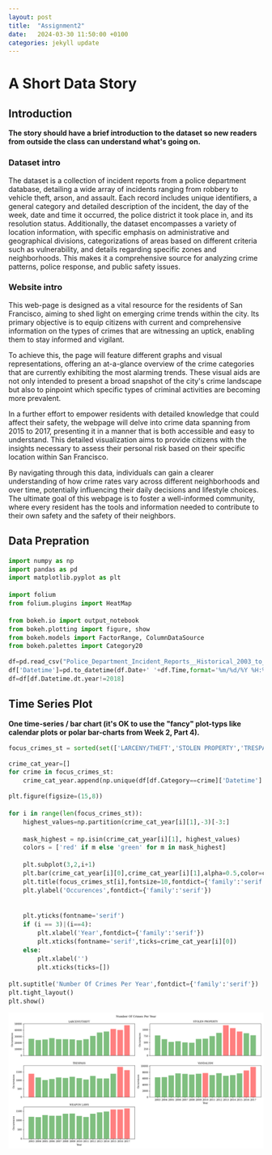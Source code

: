 ```yaml
---
layout: post
title:  "Assignment2"
date:   2024-03-30 11:50:00 +0100
categories: jekyll update
---
```

# A Short Data Story

## Introduction
**The story should have a brief introduction to the dataset so new readers from outside the class can understand what's going on.**

### Dataset intro

The dataset is a collection of incident reports from a police department database, detailing a wide array of incidents ranging from robbery to vehicle theft, arson, and assault. Each record includes unique identifiers, a general category and detailed description of the incident, the day of the week, date and time it occurred, the police district it took place in, and its resolution status. Additionally, the dataset encompasses a variety of location information, with specific emphasis on administrative and geographical divisions, categorizations of areas based on different criteria such as vulnerability, and details regarding specific zones and neighborhoods. This makes it a comprehensive source for analyzing crime patterns, police response, and public safety issues. 

### Website intro

This web-page is designed as a vital resource for the residents of San Francisco, aiming to shed light on emerging crime trends within the city. Its primary objective is to equip citizens with current and comprehensive information on the types of crimes that are witnessing an uptick, enabling them to stay informed and vigilant.

To achieve this, the page will feature different graphs and visual representations, offering an at-a-glance overview of the crime categories that are currently exhibiting the most alarming trends. These visual aids are not only intended to present a broad snapshot of the city's crime landscape but also to pinpoint which specific types of criminal activities are becoming more prevalent.

In a further effort to empower residents with detailed knowledge that could affect their safety, the webpage will delve into crime data spanning from 2015 to 2017, presenting it in a manner that is both accessible and easy to understand. This detailed visualization aims to provide citizens with the insights necessary to assess their personal risk based on their specific location within San Francisco.

By navigating through this data, individuals can gain a clearer understanding of how crime rates vary across different neighborhoods and over time, potentially influencing their daily decisions and lifestyle choices. The ultimate goal of this webpage is to foster a well-informed community, where every resident has the tools and information needed to contribute to their own safety and the safety of their neighbors.

## Data Prepration
```python
import numpy as np
import pandas as pd
import matplotlib.pyplot as plt

import folium
from folium.plugins import HeatMap

from bokeh.io import output_notebook
from bokeh.plotting import figure, show
from bokeh.models import FactorRange, ColumnDataSource
from bokeh.palettes import Category20
```

```python
df=pd.read_csv("Police_Department_Incident_Reports__Historical_2003_to_May_2018_20240214.csv")
df['Datetime']=pd.to_datetime(df.Date+' '+df.Time,format='%m/%d/%Y %H:%M')
df=df[df.Datetime.dt.year!=2018]
```

## Time Series Plot
**One time-series / bar chart (it's OK to use the "fancy" plot-typs like calendar plots or polar bar-charts from Week 2, Part 4).**
```python
focus_crimes_st = sorted(set(['LARCENY/THEFT','STOLEN PROPERTY','TRESPASS','VANDALISM','WEAPON LAWS']))
```
```python
crime_cat_year=[]
for crime in focus_crimes_st:
    crime_cat_year.append(np.unique(df[df.Category==crime]['Datetime'].dt.year,return_counts=True))
```
```python
plt.figure(figsize=(15,8))

for i in range(len(focus_crimes_st)):
    highest_values=np.partition(crime_cat_year[i][1],-3)[-3:]
    
    mask_highest = np.isin(crime_cat_year[i][1], highest_values)
    colors = ['red' if m else 'green' for m in mask_highest]

    plt.subplot(3,2,i+1)
    plt.bar(crime_cat_year[i][0],crime_cat_year[i][1],alpha=0.5,color=colors)
    plt.title(focus_crimes_st[i],fontsize=10,fontdict={'family':'serif'})
    plt.ylabel('Occurences',fontdict={'family':'serif'})


    plt.yticks(fontname='serif')
    if (i == 3)|(i==4):
        plt.xlabel('Year',fontdict={'family':'serif'})
        plt.xticks(fontname='serif',ticks=crime_cat_year[i][0])
    else:
        plt.xlabel('')
        plt.xticks(ticks=[])

plt.suptitle('Number Of Crimes Per Year',fontdict={'family':'serif'})
plt.tight_layout()
plt.show()
```

![test](https://github.com/banishee/banishee.github.io/raw/main/public/time_series_plot.png)